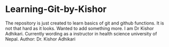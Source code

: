 # Learning-Git-by-Kishor
The repository is just created to learn basics of git and github functions. 
It is not that hard as it looks. 
Wanted to add something more.
I am Dr Kishor Adhikari. Currently wording as a instructor in health science university of Nepal.
Author: Dr. Kishor Adhikari
